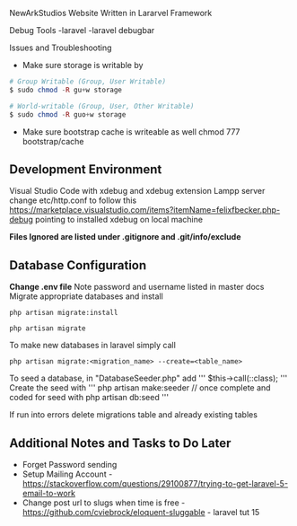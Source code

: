 NewArkStudios Website
Written in Lararvel Framework

Debug Tools
-laravel
-laravel debugbar

Issues and Troubleshooting
- Make sure storage is writable by 

``` php
# Group Writable (Group, User Writable)
$ sudo chmod -R gu+w storage

# World-writable (Group, User, Other Writable)
$ sudo chmod -R guo+w storage
```
- Make sure bootstrap cache is writeable as well
chmod 777 bootstrap/cache

## Development Environment
Visual Studio Code with xdebug and xdebug extension
Lampp server change etc/http.conf to follow this https://marketplace.visualstudio.com/items?itemName=felixfbecker.php-debug
pointing to installed xdebug on local machine

**Files Ignored are listed under .gitignore and .git/info/exclude**

## Database Configuration 
**Change .env file**
Note password and username listed in master docs
Migrate appropriate databases and install
```
php artisan migrate:install

php artisan migrate
```
To make new databases in laravel simply call

```
php artisan migrate:<migration_name> --create=<table_name>
```

To seed a database, in "DatabaseSeeder.php" add
'''
    $this->call(<SeedName>::class);
'''
Create the seed with 
'''
    php artisan make:seeder <SeedName>
    // once complete and coded for seed with
    php artisan db:seed
'''


If run into errors delete migrations table and already existing tables


## Additional Notes and Tasks to Do Later
- Forget Password sending
- Setup Mailing Account - https://stackoverflow.com/questions/29100877/trying-to-get-laravel-5-email-to-work
- Change post url to slugs when time is free - https://github.com/cviebrock/eloquent-sluggable - laravel tut 15
